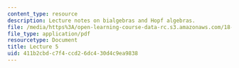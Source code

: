 ```yaml
---
content_type: resource
description: Lecture notes on bialgebras and Hopf algebras.
file: /media/https%3A/open-learning-course-data-rc.s3.amazonaws.com/18-769-topics-in-lie-theory-tensor-categories-spring-2009/411b2cbdc7f4ccd26dc430d4c9ea9838_MIT18_769S09_lec05.pdf
file_type: application/pdf
resourcetype: Document
title: Lecture 5
uid: 411b2cbd-c7f4-ccd2-6dc4-30d4c9ea9838
---
```

